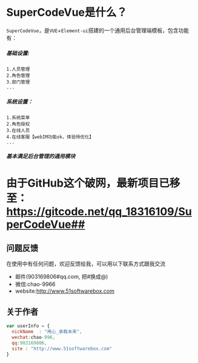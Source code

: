 # SuperCodeVue是什么？

`SuperCodeVue`，是`VUE`+`Element-ui`搭建的一个通用后台管理端模板，包含功能有：  
##### 基础设置:  
    1.人员管理  
    2.角色管理  
    3.部门管理
    ...
##### 系统设置：
    1.系统菜单
    2.角色授权
    3.在线人员
    4.在线客服【webIM功能ok，体验待优化】
    ...

##### 基本满足后台管理的通用模块

# 由于GitHub这个破网，最新项目已移至：https://gitcode.net/qq_18316109/SuperCodeVue##


## 问题反馈
在使用中有任何问题，欢迎反馈给我，可以用以下联系方式跟我交流

* 邮件(903169806#qq.com, 把#换成@)
* 微信:chao-9966
* website:http://www.51softwarebox.com

## 关于作者

```javascript
var userInfo = {
  nickName  : "用心_承载未来",
  wechat:chao-996,
  qq:903169806,
  site : "http://www.51softwarebox.com"
}
```
